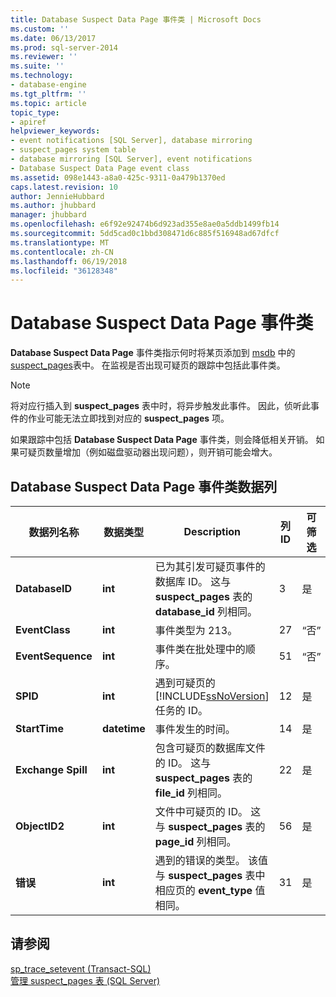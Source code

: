 ```yaml
---
title: Database Suspect Data Page 事件类 | Microsoft Docs
ms.custom: ''
ms.date: 06/13/2017
ms.prod: sql-server-2014
ms.reviewer: ''
ms.suite: ''
ms.technology:
- database-engine
ms.tgt_pltfrm: ''
ms.topic: article
topic_type:
- apiref
helpviewer_keywords:
- event notifications [SQL Server], database mirroring
- suspect_pages system table
- database mirroring [SQL Server], event notifications
- Database Suspect Data Page event class
ms.assetid: 098e1443-a8a0-425c-9311-0a479b1370ed
caps.latest.revision: 10
author: JennieHubbard
ms.author: jhubbard
manager: jhubbard
ms.openlocfilehash: e6f92e92474b6d923ad355e8ae0a5ddb1499fb14
ms.sourcegitcommit: 5dd5cad0c1bbd308471d6c885f516948ad67dfcf
ms.translationtype: MT
ms.contentlocale: zh-CN
ms.lasthandoff: 06/19/2018
ms.locfileid: "36128348"
---
```

# <a name="database-suspect-data-page-event-class"></a>Database Suspect Data Page 事件类
  **Database Suspect Data Page** 事件类指示何时将某页添加到 [msdb](/sql/relational-databases/system-tables/suspect-pages-transact-sql) 中的 [suspect_pages](../databases/msdb-database.md)表中。 在监视是否出现可疑页的跟踪中包括此事件类。  
  
> [!NOTE]  
>  将对应行插入到 **suspect_pages** 表中时，将异步触发此事件。 因此，侦听此事件的作业可能无法立即找到对应的 **suspect_pages** 项。  
  
 如果跟踪中包括 **Database Suspect Data Page** 事件类，则会降低相关开销。 如果可疑页数量增加（例如磁盘驱动器出现问题），则开销可能会增大。  
  
## <a name="database-suspect-data-page-event-class-data-columns"></a>Database Suspect Data Page 事件类数据列  
  
|数据列名称|数据类型|Description|列 ID|可筛选|  
|----------------------|---------------|-----------------|---------------|----------------|  
|**DatabaseID**|**int**|已为其引发可疑页事件的数据库 ID。 这与 **suspect_pages** 表的 **database_id** 列相同。|3|是|  
|**EventClass**|**int**|事件类型为 213。|27|“否”|  
|**EventSequence**|**int**|事件类在批处理中的顺序。|51|“否”|  
|**SPID**|**int**|遇到可疑页的 [!INCLUDE[ssNoVersion](../../includes/ssnoversion-md.md)] 任务的 ID。|12|是|  
|**StartTime**|**datetime**|事件发生的时间。|14|是|  
|**Exchange Spill**|**int**|包含可疑页的数据库文件的 ID。 这与 **suspect_pages** 表的 **file_id** 列相同。|22|是|  
|**ObjectID2**|**int**|文件中可疑页的 ID。 这与 **suspect_pages** 表的 **page_id** 列相同。|56|是|  
|**错误**|**int**|遇到的错误的类型。 该值与 **suspect_pages** 表中相应页的 **event_type** 值相同。|31|是|  
  
## <a name="see-also"></a>请参阅  
 [sp_trace_setevent (Transact-SQL)](/sql/relational-databases/system-stored-procedures/sp-trace-setevent-transact-sql)   
 [管理 suspect_pages 表 (SQL Server)](../backup-restore/manage-the-suspect-pages-table-sql-server.md)  
  
  

